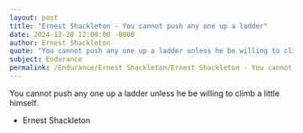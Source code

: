 ```yaml
---
layout: post
title: "Ernest Shackleton - You cannot push any one up a ladder"
date: 2024-12-28 12:00:00 -0000
author: Ernest Shackleton
quote: "You cannot push any one up a ladder unless he be willing to climb a little himself."
subject: Endurance
permalink: /Endurance/Ernest Shackleton/Ernest Shackleton - You cannot push any one up a ladder
---
```


You cannot push any one up a ladder unless he be willing to climb a little himself.

- Ernest Shackleton
